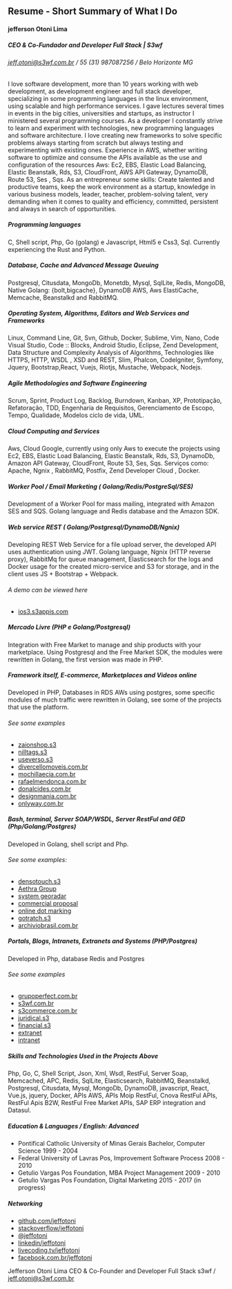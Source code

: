 ## Resume - Short Summary of What I Do
#### jefferson Otoni Lima
##### CEO & Co-Fundador and Developer Full Stack | S3wf 
###### jeff.otoni@s3wf.com.br / 55 (31) 987087256 / Belo Horizonte MG

I love software development, more than 10 years working with web development, as development engineer and full stack developer, specializing in some programming languages ​​in the linux environment, using scalable and high performance services. I gave lectures several times in events in the big cities, universities and startups, as instructor I ministered several programming courses. As a developer I constantly strive to learn and experiment with technologies, new programming languages ​​and software architecture. I love creating new frameworks to solve specific problems always starting from scratch but always testing and experimenting with existing ones. Experience in AWS, whether writing software to optimize and consume the APIs available as the use and configuration of the resources Aws: Ec2, EBS, Elastic Load Balancing, Elastic Beanstalk, Rds, S3, CloudFront, AWS API Gateway, DynamoDB, Route 53, Ses , Sqs. As an entrepreneur some skills: Create talented and productive teams, keep the work environment as a startup, knowledge in various business models, leader, teacher, problem-solving talent, very demanding when it comes to quality and efficiency, committed, persistent and always in search of opportunities.

##### Programming languages
C, Shell script, Php, Go (golang) e Javascript, Html5 e Css3, Sql. Currently experiencing the Rust and Python.

##### Database, Cache and Advanced Message Queuing
Postgresql, Citusdata, MongoDb, Monetdb, Mysql, SqlLite, Redis, MongoDB, Native Golang: {bolt,bigcache}, DynamoDB AWS, Aws ElastiCache,   Memcache, Beanstalkd and RabbitMQ.

##### Operating System, Algorithms, Editors and Web Services and Frameworks
Linux, Command Line, Git, Svn, Github, Docker, Sublime, Vim, Nano, Code Visual Studio, Code :: Blocks, Android Studio, Eclipse, Zend Development, Data Structure and Complexity Analysis of Algorithms, Technologies like HTTPS, HTTP, WSDL , XSD and REST, Slim, Phalcon, CodeIgniter, Symfony, Jquery, Bootstrap,React, Vuejs, Riotjs, Mustache, Webpack, Nodejs.

##### Agile Methodologies and Software Engineering
Scrum, Sprint, Product Log, Backlog, Burndown, Kanban, XP, Prototipação, Refatoração, TDD, Engenharia de Requisitos, Gerenciamento de Escopo, Tempo, Qualidade, Modelos ciclo de vida, UML.

##### Cloud Computing and Services
Aws, Cloud Google, currently using only Aws to execute the projects using Ec2, EBS, Elastic Load Balancing, Elastic Beanstalk, Rds, S3, DynamoDb, Amazon API Gateway, CloudFront, Route 53, Ses, Sqs. Serviços como: Apache, Ngnix , RabbitMQ, Postfix,  Zend Developer Cloud , Docker.

##### Worker Pool / Email Marketing ( Golang/Redis/PostgreSql/SES)
Development of a Worker Pool for mass mailing, integrated with Amazon SES and SQS. Golang language and Redis database and the Amazon SDK.

##### Web service REST ( Golang/Postgresql/DynamoDB/Ngnix)
Developing REST Web Service for a file upload server, the developed API uses authentication using JWT. Golang language, Ngnix (HTTP reverse proxy), RabbitMq for queue management, Elasticsearch for the logs and Docker usage for the created micro-service and S3 for storage, and in the client uses JS + Bootstrap + Webpack.

###### A demo can be viewed here

- [ios3.s3appis.com](http://ios3.s3apis.com)

##### Mercado Livre (PHP e Golang/Postgresql)
Integration with Free Market to manage and ship products with your marketplace. Using Postgresql and the Free Market SDK, the modules were rewritten in Golang, the first version was made in PHP.

##### Framework itself, E-commerce, Marketplaces and Videos online
Developed in PHP, Databases in RDS AWs using postgres, some specific modules of much traffic were rewritten in Golang, see some of the projects that use the platform.

###### See some examples
- [zaionshop.s3](http://zaionshop.s3commerce.com.br)
- [nilltags.s3](http://nilltags.s3wf.com.br)
- [useverso.s3](http://useverso.s3commerce.com.br)
- [divercellomoveis.com.br](http://divercellomoveis.com.br)
- [mochillaecia.com.br](http://mochilaecia.com.br)
- [rafaelmendonca.com.br](http://rafaelmendonca.com.br)
- [donalcides.com.br](http://donalcides.com.br)
- [designmania.com.br](http://designmania.com.br)
- [onlyway.com.br](http://onlyway.s3wf.com.br)

##### Bash, terminal, Server SOAP/WSDL, Server RestFul and GED (Php/Golang/Postgres)
Developed in Golang, shell script and Php.

###### See some examples:
- [densotouch.s3](http://densotouch.s3wf.com.br)
- [Aethra Group](http://develged.aethra.com.br)
- [system georadar](http://sao.georadar.com.br)
- [commercial proposal](http://spc2.s3wf.com.br)
- [online dot marking](http://ponto.s3wf.com.br)
- [gotratch.s3](http://gotratch.s3wf.com.br)
- [archiviobrasil.com.br](http://archiviobrasil.com.br)

##### Portals, Blogs, Intranets, Extranets and Systems (PHP/Postgres)
Developed in Php, database Redis and Postgres

###### See some examples
- [grupoperfect.com.br](http://grupoperfect.com.br)
- [s3wf.com.br](http://s3wf.com.br)
- [s3commerce.com.br](http://s3commerce.com.br)
- [juridical.s3](http://juridico.s3wf.com.br)
- [financial.s3](http://financeiro.s3wf.com.br)
- [extranet](http://extranet.aethra.com.br)
- [intranet](http://intranet.aethra.com.br)

##### Skills and Technologies Used in the Projects Above
Php, Go, C, Shell Script, Json, Xml, Wsdl, RestFul, Server Soap, Memcached, APC,  Redis, SqlLite, Elasticsearch, RabbitMQ, Beanstalkd, Postgresql, Citusdata, Mysql, MongoDb, DynamoDB, javascript, React, Vue.js, jquery, Docker, APIs AWS, APIs Moip RestFul, Cnova RestFul APIs, RestFul Apis B2W, RestFul Free Market APIs, SAP ERP integration and Datasul.

##### Education & Languages / English: Advanced
- Pontifical Catholic University of Minas Gerais Bachelor, Computer Science 1999 - 2004
- Federal University of Lavras Pos, Improvement Software Process 2008 - 2010
- Getulio Vargas Pos Foundation, MBA Project Management 2009 - 2010
- Getulio Vargas Pos Foundation, Digital Marketing 2015 - 2017 (in progress)

##### Networking

- [github.com/jeffotoni](https://github.com/jeffotoni)
- [stackoverflow/jeffotoni](https://pt.stackoverflow.com/users/80089/jefferson-otoni-lima?tab=profile)
- [@jeffotoni](https://twitter.com/jeffotoni)
- [linkedin/jeffotoni](https://www.linkedin.com/in/jefferson-otoni-lima-a784394/)
- [livecoding.tv/jeffotoni](https://www.liveedu.tv/jeffotoni)
- [facebook.com.br/jeffotoni](https://www.facebook.com/jeffotoni) 

Jefferson Otoni Lima CEO & Co-Founder and Developer Full Stack s3wf / jeff.otoni@s3wf.com.br

